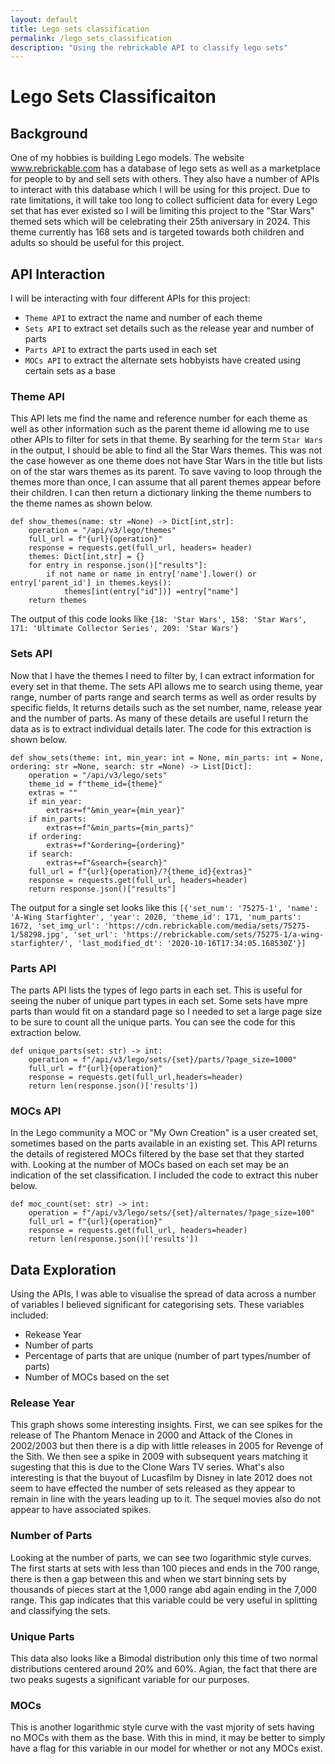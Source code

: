 ```yaml
---
layout: default
title: Lego sets classification
permalink: /lego_sets_classification
description: "Using the rebrickable API to classify lego sets"
---
```


# Lego Sets Classificaiton
## Background

One of my hobbies is building Lego models. The website www.rebrickable.com has a database of lego sets as well as a marketplace for people to by and sell sets with others. They also have a number of  APIs to interact with this database which I will be using for this project. Due to rate limitations, it will take too long to collect sufficient data for every Lego set that has ever existed so I will be limiting this project to the "Star Wars" themed sets which will be celebrating their 25th aniversary in 2024. This theme currently has 168 sets and is targeted towards both children and adults so should be useful for this project. 

## API Interaction

I will be interacting with four different APIs for this project:
- `Theme API` to extract the name and number of each theme
- `Sets API`  to extract set details such as the release year and number of parts
- `Parts API` to extract the parts used in each set
- `MOCs API` to extract the alternate sets hobbyists have created using certain sets as a base

### Theme API

This API lets me find the name and reference number for each theme as well as other information such as the parent theme id allowing me to use other APIs to filter for sets in that theme. By searhing for the term `Star Wars` in the output, I should be able to find all the Star Wars themes. This was not the case however as one theme does not have Star Wars in the title but lists on of the star wars themes as its parent. To save vaving to loop through the themes more than once, I can assume that all parent themes appear before their children. I can then return a dictionary linking the theme numbers to the theme names as shown below.

```
def show_themes(name: str =None) -> Dict[int,str]:
    operation = "/api/v3/lego/themes"
    full_url = f"{url}{operation}"
    response = requests.get(full_url, headers= header)
    themes: Dict[int,str] = {}
    for entry in response.json()["results"]:
        if not name or name in entry['name'].lower() or entry['parent_id'] in themes.keys():
            themes[int(entry["id"])] =entry["name"]
    return themes
```
The output of this code looks like `{18: 'Star Wars', 158: 'Star Wars', 171: 'Ultimate Collector Series', 209: 'Star Wars'}`

### Sets API

Now that I have the themes I need to filter by, I can extract information for every set in that theme. The sets API allows me to search using theme, year range, number of parts range and search terms as well as order results by specific fields, It returns details such as the set number, name, release year and the number of parts. As many of these details are useful I return the data as is to extract individual details later. The code for this extraction is shown below.
```
def show_sets(theme: int, min_year: int = None, min_parts: int = None, ordering: str =None, search: str =None) -> List[Dict]:
    operation = "/api/v3/lego/sets"
    theme_id = f"theme_id={theme}"
    extras = ""
    if min_year:
        extras+=f"&min_year={min_year}"
    if min_parts:
        extras+=f"&min_parts={min_parts}"
    if ordering:
        extras+=f"&ordering={ordering}"
    if search:
        extras+=f"&search={search}"
    full_url = f"{url}{operation}/?{theme_id}{extras}"
    response = requests.get(full_url, headers=header)
    return response.json()["results"]

```
The output for a single set looks like this `[{'set_num': '75275-1', 'name': 'A-Wing Starfighter', 'year': 2020, 'theme_id': 171, 'num_parts': 1672, 'set_img_url': 'https://cdn.rebrickable.com/media/sets/75275-1/58298.jpg', 'set_url': 'https://rebrickable.com/sets/75275-1/a-wing-starfighter/', 'last_modified_dt': '2020-10-16T17:34:05.168530Z'}]`

### Parts API

The parts API lists the types of lego parts in each set. This is useful for seeing the nuber of unique part types in each set. Some sets have mpre parts than would fit on a standard page so I needed to set a large page size to be sure to count all the unique parts. You can see the code for this extraction below.
```
def unique_parts(set: str) -> int:
    operation = f"/api/v3/lego/sets/{set}/parts/?page_size=1000"
    full_url = f"{url}{operation}"
    response = requests.get(full_url,headers=header)
    return len(response.json()['results'])
```

### MOCs API

In the Lego community a MOC or "My Own Creation" is a user created set, sometimes based on the parts available in an existing set. This API returns the details of registered MOCs filtered by the base set that they started with. Looking at the number of MOCs based on each set may be an indication of the set classification. I included the code to extract this nuber below.
```
def moc_count(set: str) -> int:
    operation = f"/api/v3/lego/sets/{set}/alternates/?page_size=100"
    full_url = f"{url}{operation}"
    response = requests.get(full_url, headers=header)
    return len(response.json()['results'])
```

## Data Exploration

Using the APIs, I was able to visualise the spread of data across a number of variables I believed significant for categorising sets. These variables included:
- Rekease Year
- Number of parts
- Percentage of parts that are unique (number of part types/number of parts)
- Number of MOCs based on the set

### Release Year

This graph shows some interesting insights. First, we can see spikes for the release of The Phantom Menace in 2000 and Attack of the Clones in 2002/2003 but then there is a dip with little releases in 2005 for Revenge of the Sith. We then see a spike in 2009 with subsequent years matching it sugesting that this is due to the Clone Wars TV series. What's also interesting is that the buyout of Lucasfilm by Disney in late 2012 does not seem to have effected the number of sets released as they appear to remain in line with the years leading up to it. The sequel movies also do not appear to have associated spikes.

### Number of Parts

Looking at the number of parts, we can see two logarithmic style curves. The first starts at sets with less than 100 pieces and ends in the 700 range, there is then a gap between this and when we start binning sets by thousands of pieces start at the 1,000 range abd again ending in the 7,000 range. This gap indicates that this variable could be very useful in splitting and classifying the sets.

### Unique Parts

This data also looks like a Bimodal distribution only this time of two normal distributions centered around 20% and 60%. Agian, the fact that there are two peaks sugests a significant variable for our purposes.

### MOCs

This is another logarithmic style curve with the vast mjority of sets having no MOCs with them as the base. With this in mind, it may be better to simply have a flag for this variable in our model for whether or not any MOCs exist.